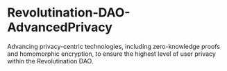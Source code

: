 # Revolutination-DAO-AdvancedPrivacy
Advancing privacy-centric technologies, including zero-knowledge proofs and homomorphic encryption, to ensure the highest level of user privacy within the Revolutination DAO.
